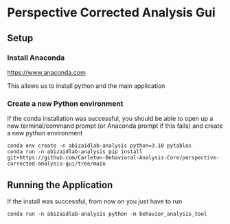 # Perspective Corrected Analysis Gui

## Setup 

### Install Anaconda
https://www.anaconda.com

This allows us to install python and the main application

### Create a new Python environment
If the conda installation was successful, you should be able to open up a new terminal/command prompt (or Anaconda prompt if this fails) and create a new python environment
```
conda env create -n abizaidlab-analysis python=3.10 pytables
conda run -n abizaidlab-analysis pip install git+https://github.com/Carleton-Behavioral-Analysis-Core/perspective-corrected-analysis-gui/tree/main
```

## Running the Application
If the install was successful, from now on you just have to run 
```
conda run -n abizaidlab-analysis python -m behavior_analysis_tool
```
